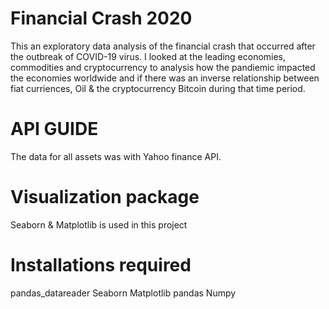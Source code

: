 # Financial Crash 2020

This an exploratory data analysis of the financial crash that occurred after the outbreak of COVID-19 virus. 
I looked at the leading economies, commodities and cryptocurrency to analysis how the pandiemic impacted the economies worldwide and if there was an inverse relationship between fiat curriences, Oil & the cryptocurrency Bitcoin during that time period.

# API GUIDE
The data for all assets was with Yahoo finance API.

# Visualization package
Seaborn & Matplotlib is used in this project

# Installations required
pandas_datareader
Seaborn
Matplotlib
pandas
Numpy

